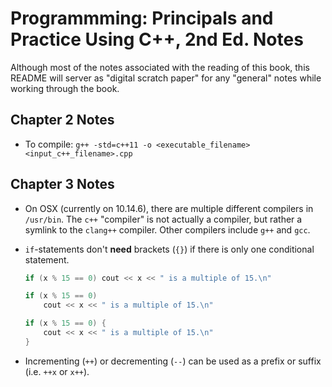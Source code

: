 # Programmming: Principals and Practice Using C++, 2nd Ed. Notes

Although most of the notes associated with the reading of this book, this
README will server as "digital scratch paper" for any "general" notes while
working through the book.

## Chapter 2 Notes

* To compile: `g++ -std=c++11 -o <executable_filename> <input_c++_filename>.cpp`

## Chapter 3 Notes

* On OSX (currently on 10.14.6), there are multiple different compilers in
`/usr/bin`. The `c++` "compiler" is not actually a compiler, but rather a
symlink to the `clang++` compiler. Other compilers include `g++` and `gcc`.

* `if`-statements don't **need** brackets (`{}`) if there is only one conditional
statement.

	```c++
	if (x % 15 == 0) cout << x << " is a multiple of 15.\n"
	```

	```c++
	if (x % 15 == 0)
		cout << x << " is a multiple of 15.\n"
	```

	```c++
	if (x % 15 == 0) {
		cout << x << " is a multiple of 15.\n"
	}
	```
* Incrementing (`++`) or decrementing (`--`) can be used as a prefix or suffix
(i.e. `++x` or `x++`).
